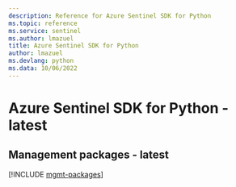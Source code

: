 ```yaml
---
description: Reference for Azure Sentinel SDK for Python
ms.topic: reference
ms.service: sentinel
ms.author: lmazuel
title: Azure Sentinel SDK for Python
author: lmazuel
ms.devlang: python
ms.data: 10/06/2022
---
```

# Azure Sentinel SDK for Python - latest

## Management packages - latest
[!INCLUDE [mgmt-packages](sentinel-mgmt-index.md)]